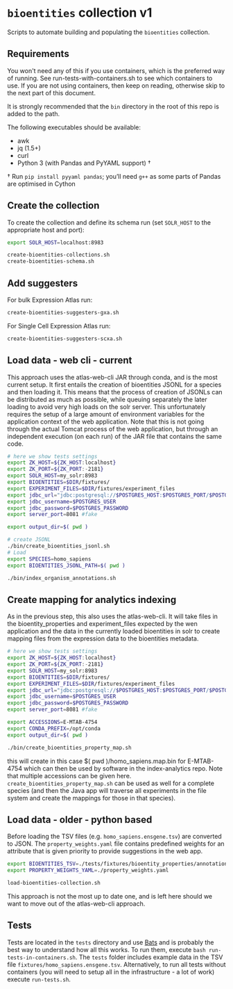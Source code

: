 # `bioentities` collection v1

Scripts to automate building and populating the `bioentities` collection.

## Requirements

You won't need any of this if you use containers, which is the preferred way of running. See run-tests-with-containers.sh to see which containers to use. If you are not using containers, then keep on reading, otherwise skip to the next part of this document.

It is strongly recommended that the `bin` directory in the root of this repo is
added to the path.

The following executables should be available:
- awk
- jq (1.5+)
- curl
- Python 3 (with Pandas and PyYAML support) †

† Run `pip install pyyaml pandas`; you’ll need `g++` as some parts of Pandas
are optimised in Cython

## Create the collection
To create the collection and define its schema run (set `SOLR_HOST` to the
appropriate host and port):

```bash
export SOLR_HOST=localhost:8983

create-bioentities-collections.sh
create-bioentities-schema.sh
```

## Add suggesters
For bulk Expression Atlas run:
```bash
create-bioentities-suggesters-gxa.sh
```

For Single Cell Expression Atlas run:
```bash
create-bioentities-suggesters-scxa.sh
```

## Load data - web cli - current

This approach uses the atlas-web-cli JAR through conda, and is the most current setup. It first entails the creation of bioentities JSONL for a species and then loading it. This means that the process of creation of JSONLs can be distributed as much as possible, while queuing separately the later loading to avoid very high loads on the solr server. This unfortunately requires the setup of a large amount of environment variables for the application context of the web application. Note that this is not going through the actual Tomcat process of the web application, but through an independent execution (on each run) of the JAR file that contains the same code.

```bash
# here we show tests settings
export ZK_HOST=${ZK_HOST:localhost}
export ZK_PORT=${ZK_PORT:-2181}
export SOLR_HOST=my_solr:8983
export BIOENTITIES=$DIR/fixtures/
export EXPERIMENT_FILES=$DIR/fixtures/experiment_files
export jdbc_url="jdbc:postgresql://$POSTGRES_HOST:$POSTGRES_PORT/$POSTGRES_DB"
export jdbc_username=$POSTGRES_USER
export jdbc_password=$POSTGRES_PASSWORD
export server_port=8081 #fake

export output_dir=$( pwd )

# create JSONL
./bin/create_bioentities_jsonl.sh
# Load
export SPECIES=homo_sapiens
export BIOENTITIES_JSONL_PATH=$( pwd )

./bin/index_organism_annotations.sh
```

## Create mapping for analytics indexing

As in the previous step, this also uses the atlas-web-cli. It will take files in the bioentity_properties and experiment_files expected by the wen application and the data in the currently loaded bioentities in solr
to create mapping files from the expression data to the bioentities metadata.

```bash
# here we show tests settings
export ZK_HOST=${ZK_HOST:localhost}
export ZK_PORT=${ZK_PORT:-2181}
export SOLR_HOST=my_solr:8983
export BIOENTITIES=$DIR/fixtures/
export EXPERIMENT_FILES=$DIR/fixtures/experiment_files
export jdbc_url="jdbc:postgresql://$POSTGRES_HOST:$POSTGRES_PORT/$POSTGRES_DB"
export jdbc_username=$POSTGRES_USER
export jdbc_password=$POSTGRES_PASSWORD
export server_port=8081 #fake

export ACCESSIONS=E-MTAB-4754
export CONDA_PREFIX=/opt/conda
export output_dir=$( pwd )

./bin/create_bioentities_property_map.sh
```

this will create in this case $( pwd )/homo_sapiens.map.bin for E-MTAB-4754 which can then be used by software in the index-analytics repo. Note that multiple accessions can be given here. `create_bioentities_property_map.sh` can be used as well for a complete species (and then the Java app will traverse all experiments in the file system and create the mappings for those in that species).

## Load data - older - python based

Before loading the TSV files (e.g. `homo_sapiens.ensgene.tsv`) are converted to
JSON. The `property_weights.yaml` file contains predefined weights for an
attribute that is given priority to provide suggestions in the web app.

```bash
export BIOENTITIES_TSV=./tests/fixtures/bioentity_properties/annotations/homo_sapiens.ensgene.tsv
export PROPERTY_WEIGHTS_YAML=./property_weights.yaml

load-bioentities-collection.sh
```

This approach is not the most up to date one, and is left here should we
want to move out of the atlas-web-cli approach.

## Tests

Tests are located in the `tests` directory and use
[Bats](https://github.com/sstephenson/bats) and is probably the best way to understand how all this works. To run them, execute
`bash run-tests-in-containers.sh`. The `tests` folder includes example data in the TSV
file `fixtures/homo_sapiens.ensgene.tsv`. Alternatively, to run all tests without containers (you will need to setup all in the infrastructure - a lot of work) execute `run-tests.sh`.

